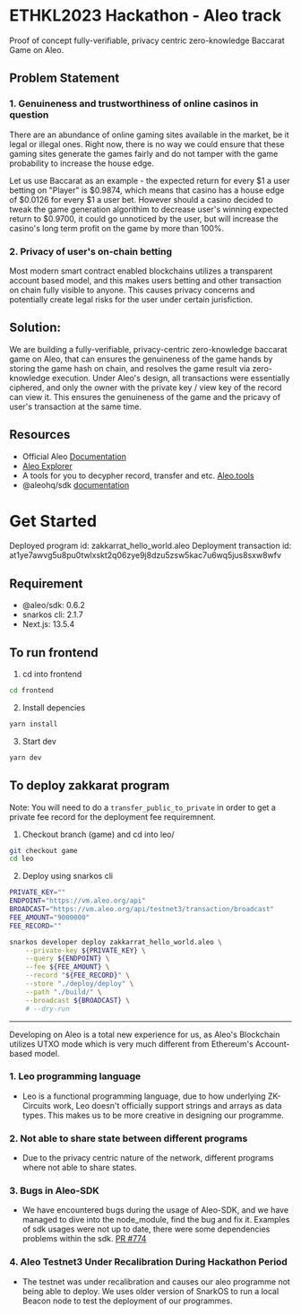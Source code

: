 # ETHKL2023 Hackathon - Aleo track

Proof of concept fully-verifiable, privacy centric zero-knowledge Baccarat Game on Aleo.

## Problem Statement

### 1. Genuineness and trustworthiness of online casinos in question

There are an abundance of online gaming sites available in the market, be it legal or illegal ones. Right now, there is no way we could ensure that these gaming sites generate the games fairly and do not tamper with the game probability to increase the house edge.

Let us use Baccarat as an example - the expected return for every $1 a user betting on "Player" is $0.9874, which means that casino has a house edge of $0.0126 for every $1 a user bet. However should a casino decided to tweak the game generation algorithim to decrease user's winning expected return to $0.9700, it could go unnoticed by the user, but will increase the casino's long term profit on the game by more than 100%.

### 2. Privacy of user's on-chain betting

Most modern smart contract enabled blockchains utilizes a transparent account based model, and this makes users betting and other transaction on chain fully visible to anyone. This causes privacy concerns and potentially create legal risks for the user under certain jurisfiction.

## Solution:

We are building a fully-verifiable, privacy-centric zero-knowledge baccarat game on Aleo, that can ensures the genuineness of the game hands by storing the game hash on chain, and resolves the game result via zero-knowledge execution. Under Aleo's design, all transactions were essentially ciphered, and only the owner with the private key / view key of the record can view it.
This ensures the genuineness of the game and the pricavy of user's transaction at the same time.

## Resources

- Official Aleo [Documentation](https://developer.aleo.org/getting_started/)
- [Aleo Explorer](https://explorer.aleo.org/)
- A tools for you to decypher record, transfer and etc. [Aleo.tools](https://aleo.tools)
- @aleohq/sdk [documentation](https://github.com/AleoHQ/sdk/tree/testnet3/sdk)

# Get Started

Deployed program id: zakkarrat_hello_world.aleo
Deployment transaction id: at1ye7awvg5u8pu0twlxskt2q06zye9j8dzu5zsw5kac7u6wq5jus8sxw8wfv

## Requirement

- @aleo/sdk: 0.6.2
- snarkos cli: 2.1.7
- Next.js: 13.5.4

## To run frontend

1. cd into frontend

```bash
cd frontend
```

2. Install depencies

```bash
yarn install
```

3. Start dev

```bash
yarn dev
```

## To deploy zakkarat program

Note: You will need to do a `transfer_public_to_private` in order to get a private fee record for the deployment fee requiremnent.

1. Checkout branch (game) and cd into leo/

```bash
git checkout game
cd leo
```

2. Deploy using snarkos cli

```bash
PRIVATE_KEY=""
ENDPOINT="https://vm.aleo.org/api"
BROADCAST="https://vm.aleo.org/api/testnet3/transaction/broadcast"
FEE_AMOUNT="9000000"
FEE_RECORD=""

snarkos developer deploy zakkarrat_hello_world.aleo \
    --private-key ${PRIVATE_KEY} \
    --query ${ENDPOINT} \
    --fee ${FEE_AMOUNT} \
    --record "${FEE_RECORD}" \
    --store "./deploy/deploy" \
    --path "./build/" \
    --broadcast ${BROADCAST} \
    # --dry-run

```

---

Developing on Aleo is a total new experience for us, as Aleo's Blockchain utilizes UTXO mode which is very much different from Ethereum's Account-based model.

### 1. Leo programming language

- Leo is a functional programming language, due to how underlying ZK-Circuits work, Leo doesn't officially support strings and arrays as data types. This makes us to be more creative in designing our programme.

### 2. Not able to share state between different programs

- Due to the privacy centric nature of the network, different programs where not able to share states.

### 3. Bugs in Aleo-SDK

- We have encountered bugs during the usage of Aleo-SDK, and we have managed to dive into the node_module, find the bug and fix it. Examples of sdk usages were not up to date, there were some dependencies problems within the sdk. [PR #774](https://github.com/AleoHQ/sdk/pull/774)

### 4. Aleo Testnet3 Under Recalibration During Hackathon Period

- The testnet was under recalibration and causes our aleo programme not being able to deploy. We uses older version of SnarkOS to run a local Beacon node to test the deployment of our programmes.
